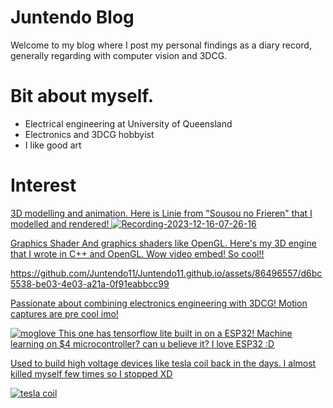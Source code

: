 # Juntendo Blog

Welcome to my blog where I post my personal findings as a diary record,
generally regarding with computer vision and 3DCG.

# Bit about myself.
- Electrical engineering at University of Queensland
- Electronics and 3DCG hobbyist
- I like good art


# Interest
<u> 3D modelling and animation. <u>
Here is Linie from "Sousou no Frieren" that I modelled and rendered! 
![Recording-2023-12-16-07-26-16](https://github.com/Juntendo11/Juntendo11.github.io/assets/86496557/41d95857-76ee-493a-87a5-9ccd390d7ad6)

<u> Graphics Shader<u>
And graphics shaders like OpenGL. Here's my 3D engine that I wrote in C++ and OpenGL. Wow video embed! So cool!! 

https://github.com/Juntendo11/Juntendo11.github.io/assets/86496557/d6bc5538-be03-4e03-a21a-0f91eabbcc99


Passionate about combining electronics engineering with 3DCG!
Motion captures are pre cool imo!

![moglove](https://github.com/Juntendo11/Juntendo11.github.io/assets/86496557/292090a9-c464-4304-9070-6a6a95e35d41)
This one has tensorflow lite built in on a ESP32! Machine learning on $4 microcontroller? can u believe it? I love ESP32 :D



Used to build high voltage devices like tesla coil back in the days. I almost killed myself few times so I stopped XD

![tesla coil](https://github.com/Juntendo11/Juntendo11.github.io/assets/86496557/c7e2dc28-770c-4826-9e2c-ea17b47f2893)
